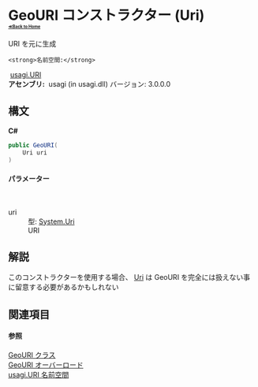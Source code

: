 # GeoURI コンストラクター (Uri)<div style="font-size:30%"><a href="https://github.com/usagi/usagi.cs/blob/master/docs/Home.md">≪Back to Home</a></div> 

URI を元に生成


    <strong>名前空間:</strong>
&nbsp;<a href="N_usagi_URI.md">usagi.URI</a><br /><strong>アセンブリ:</strong>
&nbsp;usagi (in usagi.dll) バージョン: 3.0.0.0

## 構文

**C#**<br />
``` C#
public GeoURI(
	Uri uri
)
```


#### パラメーター
&nbsp;<dl><dt>uri</dt><dd>型: <a href="http://msdn2.microsoft.com/ja-jp/library/txt7706a" target="_blank">System.Uri</a><br />URI</dd></dl>

## 解説
このコンストラクターを使用する場合、 <a href="http://msdn2.microsoft.com/ja-jp/library/txt7706a" target="_blank">Uri</a> は GeoURI を完全には扱えない事に留意する必要があるかもしれない

## 関連項目


#### 参照
<a href="T_usagi_URI_GeoURI.md">GeoURI クラス</a><br /><a href="Overload_usagi_URI_GeoURI__ctor.md">GeoURI オーバーロード</a><br /><a href="N_usagi_URI.md">usagi.URI 名前空間</a><br />